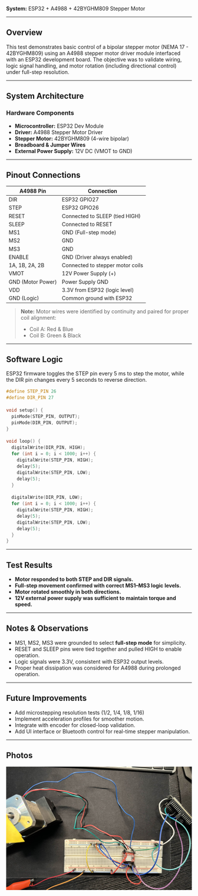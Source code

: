 **System:** ESP32 + A4988 + 42BYGHM809 Stepper Motor  

---

## Overview

This test demonstrates basic control of a bipolar stepper motor (NEMA 17 - 42BYGHM809) using an A4988 stepper motor driver module interfaced with an ESP32 development board. The objective was to validate wiring, logic signal handling, and motor rotation (including directional control) under full-step resolution.

---

## System Architecture

### Hardware Components

- **Microcontroller:** ESP32 Dev Module  
- **Driver:** A4988 Stepper Motor Driver  
- **Stepper Motor:** 42BYGHM809 (4-wire bipolar)  
- **Breadboard & Jumper Wires**  
- **External Power Supply:** 12V DC (VMOT to GND)  

---

## Pinout Connections

| A4988 Pin | Connection                       |
|-----------|----------------------------------|
| DIR       | ESP32 GPIO27                    |
| STEP      | ESP32 GPIO26                    |
| RESET     | Connected to SLEEP (tied HIGH) |
| SLEEP     | Connected to RESET             |
| MS1       | GND (Full-step mode)           |
| MS2       | GND                             |
| MS3       | GND                             |
| ENABLE    | GND (Driver always enabled)     |
| 1A, 1B, 2A, 2B | Connected to stepper motor coils |
| VMOT      | 12V Power Supply (+)            |
| GND (Motor Power) | Power Supply GND        |
| VDD       | 3.3V from ESP32 (logic level)   |
| GND (Logic) | Common ground with ESP32      |

> **Note:** Motor wires were identified by continuity and paired for proper coil alignment:  
> - Coil A: Red & Blue  
> - Coil B: Green & Black  

---

## Software Logic

ESP32 firmware toggles the STEP pin every 5 ms to step the motor, while the DIR pin changes every 5 seconds to reverse direction.

```cpp
#define STEP_PIN 26
#define DIR_PIN 27

void setup() {
  pinMode(STEP_PIN, OUTPUT);
  pinMode(DIR_PIN, OUTPUT);
}

void loop() {
  digitalWrite(DIR_PIN, HIGH);
  for (int i = 0; i < 1000; i++) {
    digitalWrite(STEP_PIN, HIGH);
    delay(5);
    digitalWrite(STEP_PIN, LOW);
    delay(5);
  }

  digitalWrite(DIR_PIN, LOW);
  for (int i = 0; i < 1000; i++) {
    digitalWrite(STEP_PIN, HIGH);
    delay(5);
    digitalWrite(STEP_PIN, LOW);
    delay(5);
  }
}
```

---

## Test Results

- **Motor responded to both STEP and DIR signals.**  
- **Full-step movement confirmed with correct MS1–MS3 logic levels.**  
- **Motor rotated smoothly in both directions.**  
- **12V external power supply was sufficient to maintain torque and speed.**

---

## Notes & Observations

- MS1, MS2, MS3 were grounded to select **full-step mode** for simplicity.
- RESET and SLEEP pins were tied together and pulled HIGH to enable operation.
- Logic signals were 3.3V, consistent with ESP32 output levels.
- Proper heat dissipation was considered for A4988 during prolonged operation.

---

## Future Improvements

- Add microstepping resolution tests (1/2, 1/4, 1/8, 1/16)
- Implement acceleration profiles for smoother motion.
- Integrate with encoder for closed-loop validation.
- Add UI interface or Bluetooth control for real-time stepper manipulation.

---

## Photos


![Stepper Motor Test Setup](https://github.com/jhherre3/ESP32-DevKitC/blob/main/Projects/StepperMotorControl/stepper.jpg)
 

